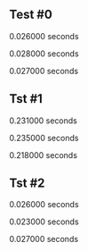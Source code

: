 ## Test #0

0.026000 seconds

0.028000 seconds

0.027000 seconds

## Tst #1

0.231000 seconds

0.235000 seconds

0.218000 seconds

## Tst #2

0.026000 seconds

0.023000 seconds

0.027000 seconds

